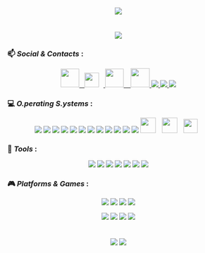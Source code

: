 <div align=center href=https://git.io/typing-svg>
  
  #
   <img src = "https://readme-typing-svg.demolab.com?font=Courier&pause=1000&color=14F005&random=false&width=500&height=70&lines=Wake+up+mf+...;The+Github+has+you!;Follow+the+black+Octocat.">

  #
  <img src="https://github-readme-stats.vercel.app/api?username=mf1673&show_icons=true&theme=dark&hide_border=true">
</div>

### 📫 <i> Social & Contacts</i>  :

<div align=center>
  <a href="https://github.com/mf1673">
    <img width='42' src="https://img.shields.io/badge/-%23121011.svg?logo=github&logoColor=white">&nbsp&nbsp
  </a>
  <a href="https://www.instagram.com/michele._.fazio/">
    <img width='33x' style="padding-right:10px;" src="https://skillicons.dev/icons?i=instagram" />
  </a>
  <a href="https://www.reddit.com/user/mf1673/">
    <img width='42' src="https://img.shields.io/badge/-FF4500?logo=reddit&logoColor=white"> &nbsp&nbsp
  </a>
  <a href="https://x.com/mf1673/">
    <img width='43'  src="https://img.shields.io/badge/-%23000000.svg?logo=X&logoColor=white">
  <a\>

  <a href="ID:054417265b4d9696fcccd4d0bae386b875c42b834b267ce7a1358bca32cde8bf69">
    <img src="https://img.shields.io/badge/Session-000?logo=session&logoColor=56b210">
  </a>
  <a href="https://t.me/mf1673">
    <img src="https://img.shields.io/badge/Telegram-2CA5E0?logo=telegram&logoColor=white">
  </a>
  <a href="mailto:michele25fazio@gmail.com">
    <img src="https://img.shields.io/badge/Gmail-D14836?logo=gmail&logoColor=white">
  </a>
</div>

### 💻 <i>O.perating S.ystems</i> :
<div align=center>
  <img src="https://img.shields.io/badge/Proxmox-000000?logo=proxmox&logoColor=orange"/>
  <img src="https://img.shields.io/badge/Raspberry-000000?logo=raspberrypi&logoColor=F70800"/>
  
  <img src="https://custom-icon-badges.demolab.com/badge/Windows-0078D6?logo=windows11&logoColor=white">
  <img src="https://img.shields.io/badge/macOS-000000?logo=apple&logoColor=F0F0F0">
  <img src="https://img.shields.io/badge/FreeBSD-AB2B28?logo=freebsd&logoColor=fff">
  <img src="https://img.shields.io/badge/iOS-000000?&logo=apple&logoColor=white">
  <img src="https://img.shields.io/badge/Arch%20Linux-1793D1?logo=arch-linux&logoColor=fff">

  <img src="https://img.shields.io/badge/Debian-A81D33?logo=debian&logoColor=fff">
  <img src="https://img.shields.io/badge/Ubuntu-E95420?logo=ubuntu&logoColor=white">
  <img src="https://img.shields.io/badge/Kali%20Linux-557C94?logo=kalilinux&logoColor=fff">
  <img src="https://img.shields.io/badge/Linux%20Mint-87CF3E?logo=linuxmint&logoColor=fff">
  <img src="https://img.shields.io/badge/Asahi%20Linux-A61200?logo=asahilinux&logoColor=fff">

  <img width='35x' style="padding-right:10px;" src="https://skillicons.dev/icons?i=apple" />
  <img width='35x' style="padding-right:10px;" src="https://skillicons.dev/icons?i=bsd" />
  <img width='32x' style="padding-right:10px;" src="https://skillicons.dev/icons?i=raspberrypi" />
</div>

### 🧰 <i>Tools</i> :
<div align=center>
  <img src="https://img.shields.io/badge/Firefox-6e00a5?logo=Firefox&logoColor=fc5a32">
  <img src="https://img.shields.io/badge/DuckDuckGo-white?logo=duckduckgo&logoColor=orange">
  <img src="https://img.shields.io/badge/Safari-1b6fe5?logo=safari&logoColor=white">

  <img src="https://img.shields.io/badge/VSCodium-2F80ED?logo=vscodium&logoColor=fff">
  <img src="https://img.shields.io/badge/Zsh-black?logo=zsh&logoColor=fff">
  <img src="https://img.shields.io/badge/Arduino-108589?logo=arduino&logoColor=white">
  <img src="https://img.shields.io/badge/LaTeX-1a1d28?logo=latex&logoColor=0e6d6c">
</div>

### 🎮 <i> Platforms & Games</i>  :
<p align=center>
  <img src="https://img.shields.io/badge/Steam-%23000000.svg?logo=steam&logoColor=283cbf">
  <img src="https://img.shields.io/badge/G2A-black?logo=g2a&logoColor=F05F00">
  <img src="https://img.shields.io/badge/Epic%20Games-black?logo=epicgames&logoColor=white">
  <img src="https://img.shields.io/badge/EA-black?logo=ea&logoColor=f70800">
</p>
<p align=center>
  <img src="https://img.shields.io/badge/-Minecraft-91561f?logo=Minetest&logoColor=green&"/>
  <img src="https://img.shields.io/badge/-CS--GO-000000?logo=Counter-strike&logoColor=yellow&"/>
  <img src="https://img.shields.io/badge/-Valorant-ff4252?logo=Valorant&logoColor=white&"/>
  <img src="https://img.shields.io/badge/-Chess.com-000000?logo=Chess.com&logoColor=81B63C&"/>
</p>

#
<div align=center>
  <img src="https://github-readme-stats.vercel.app/api/top-langs/?username=mf1673&theme=dark&show_icons=true&hide_border=true&layout=compact">

  <img src="https://streak-stats.demolab.com?user=mf1673&theme=dark&hide_border=true">
</div>

#
